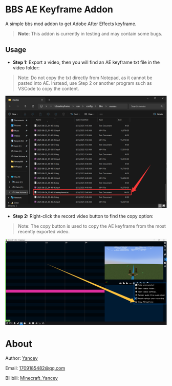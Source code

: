 # BBS AE Keyframe Addon

A simple bbs mod addon to get Adobe After Effects keyframe.

> **Note**: This addon is currently in testing and may contain some bugs.

## Usage

- **Step 1:** Export a video, then you will find an AE keyframe txt file in the video folder:

> Note: Do not copy the txt directly from Notepad, as it cannot be pasted into AE. Instead, use Step 2 or another program such as VSCode to copy the content.

![img.png](img/ae_keyframe_txt.png)

- **Step 2:** Right-click the record video button to find the copy option:

> Note: The copy button is used to copy the AE keyframe from the most recently exported video.

![img.png](img/copy_ae_keyframe.png)

# About

Author: [Yancey](https://github.com/Yancey2023)

Email: 1709185482@qq.com

Bilibili: [Minecraft_Yancey](https://space.bilibili.com/470179011)
